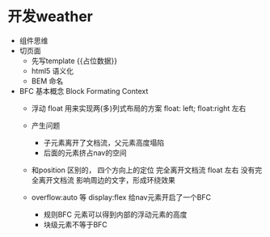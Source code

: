 # 开发weather

- 组件思维
- 切页面
  - 先写template {{占位数据}} 
  - html5 语义化
  - BEM 命名
- BFC 基本概念
  Block Formating Context
  - 浮动 float 用来实现两(多)列式布局的方案
    float: left; float:right 左右
  - 产生问题
    - 子元素离开了文档流，父元素高度塌陷
    - 后面的元素挤占nav的空间
  - 和position 区别的， 四个方向上的定位 完全离开文档流
    float 左右 没有完全离开文档流 影响周边的文字，形成环绕效果

  - overflow:auto 等 display:flex  给nav元素开启了一个BFC
    - 规则BFC 元素可以得到内部的浮动元素的高度
    - 块级元素不等于BFC